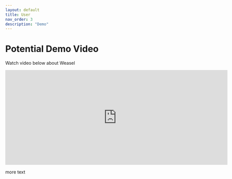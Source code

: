 ```yaml
---
layout: default
title: User
nav_order: 3
description: "Demo"
---
```


# Potential Demo Video

Watch video below about Weasel

<iframe 
  class="embedded-video-16-9" 
  src="https://www.youtube.com/embed/-TMkZzzPZBU" 
  frameborder="0" 
  width="700"
  height="300"
  allowfullscreen=""
></iframe>

more text
